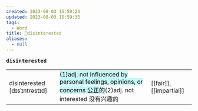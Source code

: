 ```yaml
---
created: 2023-08-03 15:59:24
updated: 2023-08-03 15:59:35
tags:
  - Word
title: 📖disinterested
aliases:
  - null
---
```


<pre><strong>disinterested</strong></pre>
|   |   |   |
|---|---|---|
|disinterested [dɪsˈɪntrəstɪd]|<mark style="background: #ABF7F7A6;">(1)adj. not influenced by personal feelings, opinions, or concerns 公正的</mark>(2)adj. not interested 没有兴趣的|[[fair]], [[impartial]]|